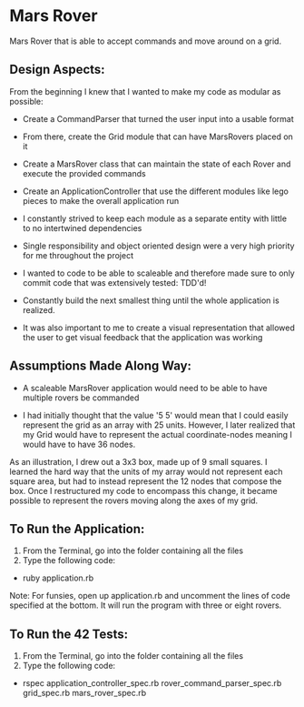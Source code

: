 # Mars Rover

Mars Rover that is able to accept commands and move around on a grid.


## Design Aspects:

From the beginning I knew that I wanted to make my code as modular as possible:

* Create a CommandParser that turned the user input into a usable format
* From there, create the Grid module that can have MarsRovers placed on it
* Create a MarsRover class that can maintain the state of each Rover and execute the provided commands
* Create an ApplicationController that use the different modules like lego pieces to make the overall application run

* I constantly strived to keep each module as a separate entity with little to no intertwined dependencies
* Single responsibility and object oriented design were a very high priority for me throughout the project
* I wanted to code to be able to scaleable and therefore made sure to only commit code that was extensively tested: TDD'd!
* Constantly build the next smallest thing until the whole application is realized.
* It was also important to me to create a visual representation that allowed the user to get visual feedback that the application was working

## Assumptions Made Along Way:

* A scaleable MarsRover application would need to be able to have multiple rovers be commanded

* I had initially thought that the value '5 5' would mean that I could easily represent the grid as an array with 25 units. However, I later realized that my Grid would have to represent the actual coordinate-nodes meaning I would have to have 36 nodes.

As an illustration, I drew out a 3x3 box, made up of 9 small squares. I learned the hard way that the units of my array would not represent each square area, but had to instead represent the 12 nodes that compose the box. Once I restructured my code to encompass this change, it became possible to represent the rovers moving along the axes of my grid.

## To Run the Application:

1) From the Terminal, go into the folder containing all the files
2) Type the following code:
* ruby application.rb

Note: For funsies, open up application.rb and uncomment the lines of code specified at the bottom. It will run the program with three or eight rovers.

## To Run the 42 Tests:

1) From the Terminal, go into the folder containing all the files
2) Type the following code:
* rspec application_controller_spec.rb rover_command_parser_spec.rb grid_spec.rb mars_rover_spec.rb

